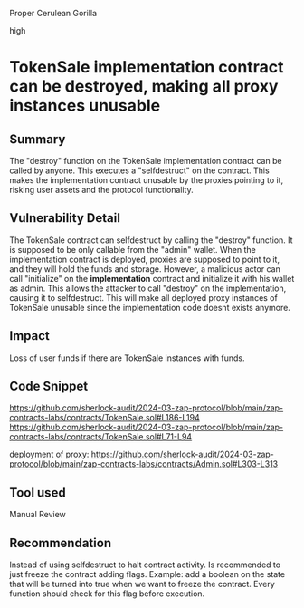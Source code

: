 Proper Cerulean Gorilla

high

# TokenSale implementation contract can be destroyed, making all proxy instances unusable

## Summary
The "destroy" function on the TokenSale implementation contract can be called by anyone. This executes a "selfdestruct" on the contract. This makes the implementation contract unusable by the proxies pointing to it, risking user assets and the protocol functionality.

## Vulnerability Detail
The TokenSale contract can selfdestruct by calling the "destroy" function. It is supposed to be only callable from the "admin" wallet. When the implementation contract is deployed, proxies are supposed to point to it, and they will hold the funds and storage. 
However, a malicious actor can call "initialize" on the **implementation** contract and initialize it with his wallet as admin. This allows the attacker to call "destroy" on the implementation, causing it to selfdestruct. This will make all deployed proxy instances of TokenSale unusable since the implementation code doesnt exists anymore.

## Impact
Loss of user funds if there are TokenSale instances with funds. 

## Code Snippet
https://github.com/sherlock-audit/2024-03-zap-protocol/blob/main/zap-contracts-labs/contracts/TokenSale.sol#L186-L194
https://github.com/sherlock-audit/2024-03-zap-protocol/blob/main/zap-contracts-labs/contracts/TokenSale.sol#L71-L94

deployment of proxy:
https://github.com/sherlock-audit/2024-03-zap-protocol/blob/main/zap-contracts-labs/contracts/Admin.sol#L303-L313

## Tool used

Manual Review

## Recommendation

Instead of using selfdestruct to halt contract activity. Is recommended to just freeze the contract adding flags. 
Example: add a boolean on the state that will be turned into true when we want to freeze the contract. Every function should check for this flag before execution.
